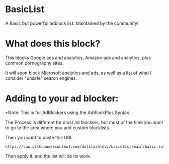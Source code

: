 # BasicList
A Basic but powerful adblock list. Maintained by the community!

# What does this block?

This blocks Google ads and analytics, Amazon ads and analytics, plus common pornography sites.

It will soon block Microsoft analytics and ads, as well as a list of what I consider "unsafe" search engines.

# Adding to your ad blocker:

*Note: This is for AdBlockers using the AdBlockPlus Syntax.

The Process is different for most ad blockers, but most of the time you want to go to the area where you add custom blocklists.

Then you want to paste this URL.

```
https://raw.githubusercontent.com/dotslashlevi/basiclist/main/basic.txt
```

Then apply it, and the list will do its work.

